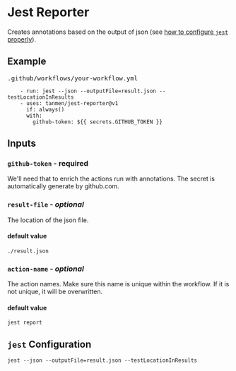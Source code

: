 # Jest Reporter
Creates annotations based on the output of json (see [how to configure `jest` properly](./README.md#jest-configuration)).

## Example

<kbd>.github/workflows/your-workflow.yml</kbd>
```
    - run: jest --json --outputFile=result.json --testLocationInResults
    - uses: tanmen/jest-reporter@v1
      if: always()
      with:
        github-token: ${{ secrets.GITHUB_TOKEN }}
``` 

## Inputs
### `github-token` - **required**
We'll need that to enrich the actions run with annotations.
The secret is automatically generate by github.com.

### `result-file` - *optional*
The location of the json file.

#### default value
```shell script
./result.json
```

### `action-name` - *optional*
The action names. Make sure this name is unique within the workflow.
If it is not unique, it will be overwritten.

#### default value
```
jest report
```

## `jest` Configuration
```shell script
jest --json --outputFile=result.json --testLocationInResults
```
